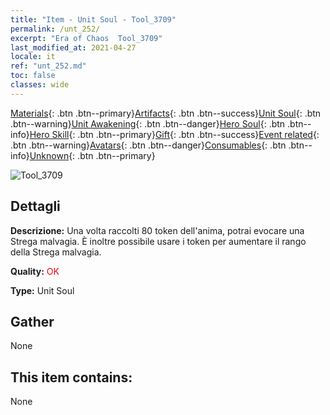 ```yaml
---
title: "Item - Unit Soul - Tool_3709"
permalink: /unt_252/
excerpt: "Era of Chaos  Tool_3709"
last_modified_at: 2021-04-27
locale: it
ref: "unt_252.md"
toc: false
classes: wide
---
```

 [Materials](/ItemsIT/){: .btn .btn--primary}[Artifacts](/ItemsIT/Artifacts/){: .btn .btn--success}[Unit Soul](/ItemsIT/UnitSoul/){: .btn .btn--warning}[Unit Awakening](/ItemsIT/UnitAwakening/){: .btn .btn--danger}[Hero Soul](/ItemsIT/HeroSoul/){: .btn .btn--info}[Hero Skill](/ItemsIT/HeroSkill/){: .btn .btn--primary}[Gift](/ItemsIT/Gift/){: .btn .btn--success}[Event related](/ItemsIT/Events/){: .btn .btn--warning}[Avatars](/ItemsIT/Avatars/){: .btn .btn--danger}[Consumables](/ItemsIT/Consumables/){: .btn .btn--info}[Unknown](/ItemsIT/Unknown/){: .btn .btn--primary}

 ![Tool_3709](/images/u/ti_xiemonv.jpg)

## Dettagli
 **Descrizione:** Una volta raccolti 80 token dell'anima, potrai evocare una Strega malvagia. È inoltre possibile usare i token per aumentare il rango della Strega malvagia.

 **Quality:** <span style="color: #FF0000">OK</span>

 **Type:** Unit Soul

## Gather

  None

## This item contains:

  None

